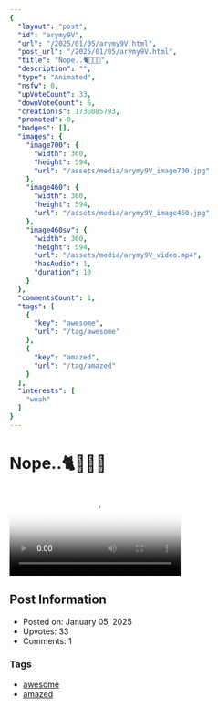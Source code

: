```yaml
---
{
  "layout": "post",
  "id": "arymy9V",
  "url": "/2025/01/05/arymy9V.html",
  "post_url": "/2025/01/05/arymy9V.html",
  "title": "Nope..🐈🐾🥶😅",
  "description": "",
  "type": "Animated",
  "nsfw": 0,
  "upVoteCount": 33,
  "downVoteCount": 6,
  "creationTs": 1736085793,
  "promoted": 0,
  "badges": [],
  "images": {
    "image700": {
      "width": 360,
      "height": 594,
      "url": "/assets/media/arymy9V_image700.jpg"
    },
    "image460": {
      "width": 360,
      "height": 594,
      "url": "/assets/media/arymy9V_image460.jpg"
    },
    "image460sv": {
      "width": 360,
      "height": 594,
      "url": "/assets/media/arymy9V_video.mp4",
      "hasAudio": 1,
      "duration": 10
    }
  },
  "commentsCount": 1,
  "tags": [
    {
      "key": "awesome",
      "url": "/tag/awesome"
    },
    {
      "key": "amazed",
      "url": "/tag/amazed"
    }
  ],
  "interests": [
    "woah"
  ]
}
---
```


# Nope..🐈🐾🥶😅

<video controls playsinline loop poster="/assets/media/arymy9V_image460.jpg">
  <source src="/assets/media/arymy9V_video.mp4" type="video/mp4">
  Your browser does not support the video tag.
</video>

## Post Information

- Posted on: January 05, 2025
- Upvotes: 33
- Comments: 1

### Tags

- [awesome](/tag/awesome)
- [amazed](/tag/amazed)
